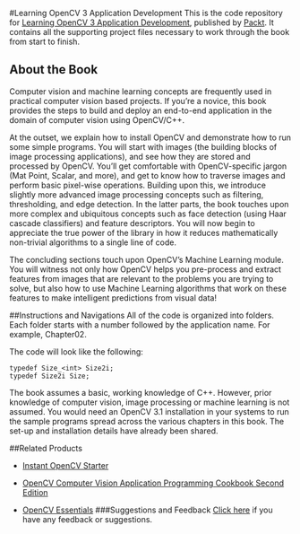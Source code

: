#Learning OpenCV 3 Application Development
This is the code repository for [Learning OpenCV 3 Application Development](https://www.packtpub.com/application-development/learning-opencv-3-application-development?utm_source=github&utm_medium=repository&utm_campaign=9781784391454), published by [Packt](https://www.packtpub.com). It contains all the supporting project files necessary to work through the book from start to finish.
## About the Book
Computer vision and machine learning concepts are frequently used in practical computer vision based projects. If you’re a novice, this book provides the steps to build and deploy an end-to-end application in the domain of computer vision using OpenCV/C++.

At the outset, we explain how to install OpenCV and demonstrate how to run some simple programs. You will start with images (the building blocks of image processing applications), and see how they are stored and processed by OpenCV. You’ll get comfortable with OpenCV-specific jargon (Mat Point, Scalar, and more), and get to know how to traverse images and perform basic pixel-wise operations. Building upon this, we introduce slightly more advanced image processing concepts such as filtering, thresholding, and edge detection. In the latter parts, the book touches upon more complex and ubiquitous concepts such as face detection (using Haar cascade classifiers) and feature descriptors. You will now begin to appreciate the true power of the library in how it reduces mathematically non-trivial algorithms to a single line of code.

The concluding sections touch upon OpenCV’s Machine Learning module. You will witness not only how OpenCV helps you pre-process and extract features from images that are relevant to the problems you are trying to solve, but also how to use Machine Learning algorithms that work on these features to make intelligent predictions from visual data!

##Instructions and Navigations
All of the code is organized into folders. Each folder starts with a number followed by the application name. For example, Chapter02.



The code will look like the following:
```
typedef Size_<int> Size2i;
typedef Size2i Size;
```

The book assumes a basic, working knowledge of C++. However, prior knowledge of
computer vision, image processing or machine learning is not assumed. You would need an
OpenCV 3.1 installation in your systems to run the sample programs spread across the
various chapters in this book. The set-up and installation details have already been shared.

##Related Products
* [Instant OpenCV Starter](https://www.packtpub.com/application-development/instant-opencv-starter-instant?utm_source=github&utm_medium=repository&utm_campaign=9781782168812)

* [OpenCV Computer Vision Application Programming Cookbook Second Edition](https://www.packtpub.com/application-development/opencv-computer-vision-application-programming-cookbook-second-edition?utm_source=github&utm_medium=repository&utm_campaign=9781782161486)

* [OpenCV Essentials](https://www.packtpub.com/application-development/opencv-essentials?utm_source=github&utm_medium=repository&utm_campaign=9781783984244)
###Suggestions and Feedback
[Click here](https://docs.google.com/forms/d/e/1FAIpQLSe5qwunkGf6PUvzPirPDtuy1Du5Rlzew23UBp2S-P3wB-GcwQ/viewform) if you have any feedback or suggestions.
